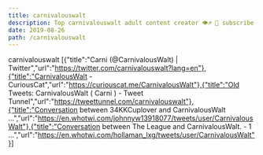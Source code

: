 ```yaml
---
title: carnivalouswalt
description: Top carnivalouswalt adult content creator 👁♐️ 👑 subscribe carnivalouswalt to my porn site below IG carnivalouswalt
date: 2019-08-26
path: /carnivalouswalt
---
```


carnivalouswalt
[{"title":"Carni   (@CarnivalousWalt) | Twitter","url":"https://twitter.com/carnivalouswalt?lang=en"},{"title":"CarnivalousWalt - CuriousCat","url":"https://curiouscat.me/CarnivalousWalt"},{"title":"Old Tweets: CarnivalousWalt (  Carni  ) - Tweet Tunnel","url":"https://tweettunnel.com/carnivalouswalt"},{"title":"Conversation between 34KKCuplover and CarnivalousWalt ...","url":"https://en.whotwi.com/johnnyw13918077/tweets/user/CarnivalousWalt"},{"title":"Conversation between The League and CarnivalousWalt. - 1 ...","url":"https://en.whotwi.com/hollaman_lxg/tweets/user/CarnivalousWalt"}]

